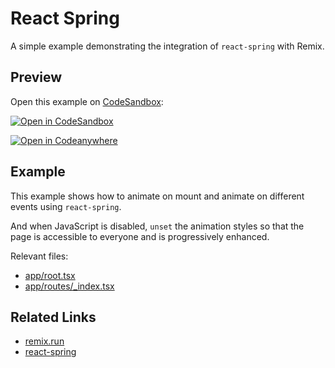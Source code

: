 # React Spring

A simple example demonstrating the integration of `react-spring` with Remix.

## Preview

Open this example on [CodeSandbox](https://codesandbox.com):

[![Open in CodeSandbox](https://codesandbox.io/static/img/play-codesandbox.svg)](https://codesandbox.io/s/github/remix-run/examples/tree/main/react-spring)

[![Open in Codeanywhere](https://codeanywhere.com/img/open-in-codeanywhere-btn.svg)](https://app.codeanywhere.com/#https://github.com/remix-run/examples)

## Example

This example shows how to animate on mount and animate on different events using `react-spring`.

And when JavaScript is disabled, `unset` the animation styles so that the page is accessible to everyone and is progressively enhanced.

Relevant files:

- [app/root.tsx](./app/root.tsx)
- [app/routes/\_index.tsx](./app/routes/_index.tsx)

## Related Links

- [remix.run](https://remix.run/)
- [react-spring](https://react-spring.io/)

